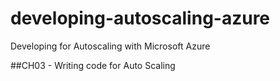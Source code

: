# developing-autoscaling-azure
Developing for Autoscaling with Microsoft Azure

##CH03 - Writing code for Auto Scaling